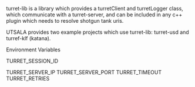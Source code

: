 turret-lib is a library which provides a turretClient and turretLogger class, which communicate with a turret-server, and can be included in any c++ plugin which needs to resolve shotgun tank uris.  

UTSALA provides two example projects which use turret-lib: turret-usd and turref-klf (katana).  

Environment Variables

TURRET_SESSION_ID

TURRET_SERVER_IP
TURRET_SERVER_PORT
TURRET_TIMEOUT
TURRET_RETRIES
